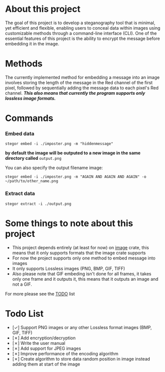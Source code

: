# About this project
The goal of this project is to develop a steganography tool that is minimal, yet efficient and flexible, enabling users to conceal data within images using customizable methods through a command-line interface (CLI). One of the essential features of this project is the ability to encrypt the message before embedding it in the image.

# Methods
The currently implemented method for embedding a message into an image involves storing the length of the message in the Red channel of the first pixel, followed by sequentially adding the message data to each pixel's Red channel.
***This also means that currently the program supports only lossless image formats.***

# Commands

### Embed data
```
stegor embed -i ./imposter.png -m "hiddenmessage"
```
**by default the image will be outputed to a new image in the same directory called** `output.png`

You can also specify the output filename image:
```
stegor embed -i ./imposter.png -m "AGAIN AND AGAIN AND AGAIN" -o ~/path/to/other_name.png
```

### Extract data
```
stegor extract -i ./output.png
```

# Some things to note about this project
- This project depends entirely (at least for now) on [image](https://crates.io/crates/image)  crate, this means that it only supports formats that the image crate supports
- For now the project supports only one method to embed message into images
- It only supports Lossless images (PNG, BMP, GIF, TIFF)
- Also please note that GIF embeding isn't done for all frames, it takes only one frame and it outputs it, this means that it outputs an image and not a GIF.

For more please see the [TODO](#todo-list) list

# Todo List

- [✓] Support PNG images or any other Lossless format images (BMP, GIF, TIFF)
- [✗] Add encryption/decryption
- [✗] Write the user manual
- [✗] Add support for JPEG images
- [✗] Improve performance of the encoding algorithm
- [✗] Create algorithm to store data random position in image instead adding them at start of the image
